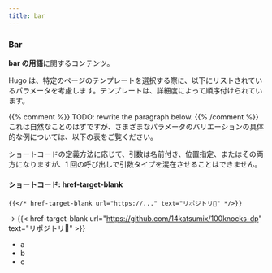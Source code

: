 ```yaml
---
title: bar
---
```


### Bar

**bar の用語**に関するコンテンツ。

Hugo は、特定のページのテンプレートを選択する際に、以下にリストされているパラメータを考慮します。テンプレートは、詳細度によって順序付けられています。

{{% comment %}} 
TODO: rewrite the paragraph below. 
{{% /comment %}}
これは自然なことのはずですが、さまざまなパラメータのバリエーションの具体的な例については、以下の表をご覧ください。

ショートコードの定義方法に応じて、引数は名前付き、位置指定、またはその両方になりますが、1 回の呼び出しで引数タイプを混在させることはできません。

#### ショートコード: href-target-blank

```go-html-template {linenos=false,anchorLineNos=false}
{{</* href-target-blank url="https://..." text="リポジトリ📂" */>}}
```
→ 
{{< href-target-blank url="https://github.com/14katsumix/100knocks-dp" text="リポジトリ📂" >}}

- a
- b
- c
